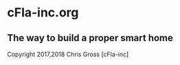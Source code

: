 # cFla-inc.org 

## The way to build a proper smart home

Copyright 2017,2018 Chris Gross [cFla-inc]